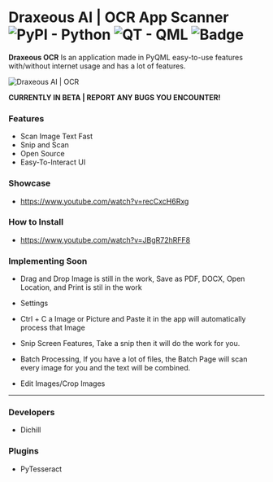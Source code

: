 # Draxeous AI | OCR App Scanner <img alt="PyPI - Python" src="https://img.shields.io/pypi/pyversions/Django"> <img alt="QT - QML" src="https://img.shields.io/badge/qt-qml-orange"> <img alt="Badge" src="https://img.shields.io/badge/Draxeous-AI-blue">
**Draxeous OCR** Is an application made in PyQML easy-to-use features with/without internet usage and has a lot of features.

<img src="https://media.discordapp.net/attachments/803068906784161803/874320513877549096/unknown.png" align="center" alt="Draxeous AI | OCR">

**CURRENTLY IN BETA | REPORT ANY BUGS YOU ENCOUNTER!**

### Features
* Scan Image Text Fast
* Snip and Scan
* Open Source
* Easy-To-Interact UI

### Showcase
* https://www.youtube.com/watch?v=recCxcH6Rxg

### How to Install
* https://www.youtube.com/watch?v=JBgR72hRFF8

### Implementing Soon
* Drag and Drop Image is still in the work, Save as PDF, DOCX, Open Location, and Print is stil in the work
* Settings

* Ctrl + C a Image or Picture and Paste it in the app will automatically process that Image
* Snip Screen Features, Take a snip then it will do the work for you.
* Batch Processing, If you have a lot of files, the Batch Page will scan every image for you and the text will be combined.
* Edit Images/Crop Images

<hr>

### Developers
* Dichill

### Plugins
* PyTesseract
